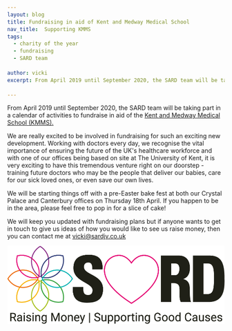 ```yaml
---
layout: blog
title: Fundraising in aid of Kent and Medway Medical School
nav_title:  Supporting KMMS
tags:
  - charity of the year
  - fundraising
  - SARD team

author: vicki
excerpt: From April 2019 until September 2020, the SARD team will be taking part in a calendar of activities to fundraise in aid of the Kent and Medway Medical School (KMMS).

---
```

From April 2019 until September 2020, the SARD team will be taking part in a calendar of activities to fundraise in aid of the
<a href="https://kmms.canterbury.ac.uk/kent-and-medway-medical-school.aspx">Kent and Medway Medical School (KMMS).</a>

We are really excited to be involved in fundraising for such an exciting new development. Working with doctors every day, we recognise the vital importance of ensuring the future of the UK's healthcare workforce and with one of our offices being based on site at The University of Kent, it is very exciting to have this tremendous venture right on our doorstep - training future doctors who may be the people that deliver our babies, care for our sick loved ones, or even save our own lives.

We will be starting things off with a pre-Easter bake fest at both our Crystal Palace and Canterbury offices on Thursday 18th April. If you happen to be in the area, please feel free to pop in for a slice of cake!

We will keep you updated with fundraising plans but if anyone wants to get in touch to give us ideas of how you would like to see us raise money, then you can contact me at <a href="mailto:vicki@sardjv.co.uk">vicki@sardjv.co.uk</a>


<div class='row'>
  <div class='col-sm-4 thumbnail' style='border: 0px'>
    <img src='/images/blog/alice/sard-sharing.png'/>
  </div>